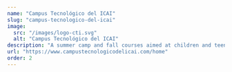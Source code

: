 ```yaml
---
name: "Campus Tecnológico del ICAI"
slug: "campus-tecnologico-del-icai"
image:
  src: "/images/logo-cti.svg"
  alt: "Campus Tecnológico del ICAI"
description: "A summer camp and fall courses aimed at children and teenagers, interested in engineering, robotics and technology. ICAI Tech Campus seeks to give tools to young people to turn their ideas into action."
url: "https://www.campustecnologicodelicai.com/home"
order: 2
---
```

